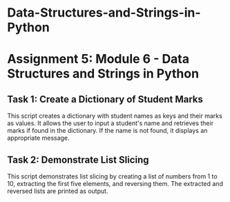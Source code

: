 # Data-Structures-and-Strings-in-Python
# Assignment 5: Module 6 - Data Structures and Strings in Python

## Task 1: Create a Dictionary of Student Marks
This script creates a dictionary with student names as keys and their marks as values. It allows the user to input a student's name and retrieves their marks if found in the dictionary. If the name is not found, it displays an appropriate message.

## Task 2: Demonstrate List Slicing
This script demonstrates list slicing by creating a list of numbers from 1 to 10, extracting the first five elements, and reversing them. The extracted and reversed lists are printed as output.
